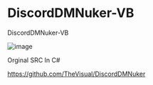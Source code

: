 # DiscordDMNuker-VB
DiscordDMNuker-VB


![image](https://github.com/noradlb1/DiscordDMNuker-VB/assets/74623428/12fa1b09-a1ff-4c44-a1db-7d087329bf90)


Orginal SRC In C#

https://github.com/TheVisual/DiscordDMNuker
